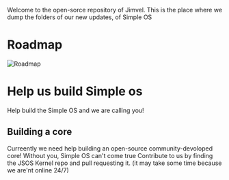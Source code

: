 Welcome to the open-sorce repository of Jimvel.
This is the place where we dump the folders of our new updates,
of Simple OS

# Roadmap
![Roadmap](https://github.com/Jimvel-src/open-source-jimvel/assets/136869686/52b96db9-187a-4ac0-bb6f-06519f61a2ef)

# Help us build Simple os
Help build the Simple OS and we are calling you!

## Building a core
Curreently we need help building an open-source community-devoloped core!
Without you, Simple OS can't come true 
  Contribute to us by finding the JSOS Kernel repo and pull requesting it.
(it may take some time because we are'nt online 24/7)

